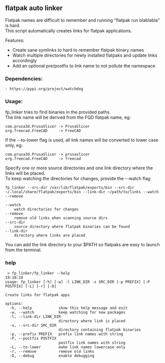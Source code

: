 ## flatpak auto linker

Flatpak names are difficult to remember and running "flatpak run blablabla" is hard.  
This script automatically creates links for flatpak applications.  

Features:  
- Create sane symlinks to hard to remember flatpak binary names  
- Watch multiple directories for newly installed flatpaks and update links accordingly  
- Add an optional pre/postfix to link name to not pollute the namespace  

### Dependencies:  
    - https://pypi.org/project/watchdog

### Usage:

fp_linker tries to find binaries in the provided paths.  
The link name will be derived from the FQD flatpak name, eg:

    com.prusa3d.PrusaSlicer -> PrusaSlicer
    org.freecad.FreeCAD     -> FreeCAD

If the --to-lower flag is used, all link names will be converted to lower case only, eg:

    com.prusa3d.PrusaSlicer -> prusaslicer
    org.freecad.FreeCAD     -> freecad

Specify one or more source directories and one link directory where the links will be placed.  
To keep watching the directories for changes, provide the --watch flag
    
    fp_linker --src-dir /var/lib/flatpak/exports/bin --src-dir ~/.local/share/flatpak/exports/bin --link-dir ~/path/to/links --watch --remove

    --watch
        watch directories for changes
    --remove
        remove old links when scanning source dirs
    --src-dir
        source directory where flatpak binaries can be found
    --link-dir
        directory where links are placed

You can add the link directory to your $PATH so flatpaks are easy to launch from the terminal.  

### help

     > fp_linker/fp_linker --help                                                                                                       19:10:19
    usage: fp_linker [-h] [-w] -l LINK_DIR -s SRC_DIR [-p PREFIX] [-P POSTFIX] [-L] [-r] [-D]

    Create links for flatpak apps

    options:
      -h, --help            show this help message and exit
      -w, --watch           keep watching for new packages
      -l, --link-dir LINK_DIR
                            directory where link is placed
      -s, --src-dir SRC_DIR
                            directory containing flatpak binaries
      -p, --prefix PREFIX   prefix link names with string
      -P, --postfix POSTFIX
                            postfix link names with string
      -L, --to-lower        make link names lowercase only
      -r, --remove          remove old links
      -D, --debug           enable debugging
